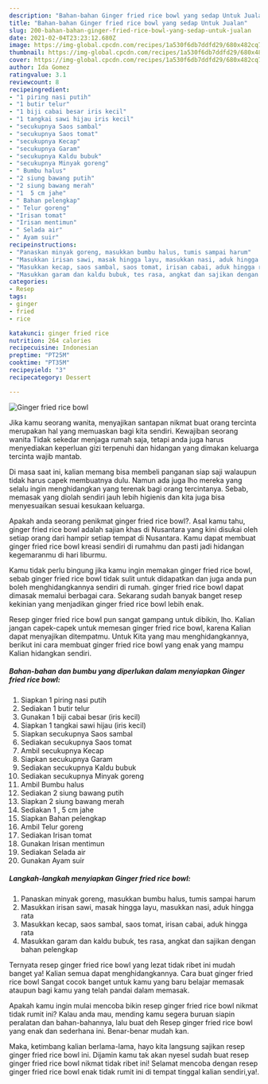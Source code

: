 ```yaml
---
description: "Bahan-bahan Ginger fried rice bowl yang sedap Untuk Jualan"
title: "Bahan-bahan Ginger fried rice bowl yang sedap Untuk Jualan"
slug: 200-bahan-bahan-ginger-fried-rice-bowl-yang-sedap-untuk-jualan
date: 2021-02-04T23:23:12.680Z
image: https://img-global.cpcdn.com/recipes/1a530f6db7ddfd29/680x482cq70/ginger-fried-rice-bowl-foto-resep-utama.jpg
thumbnail: https://img-global.cpcdn.com/recipes/1a530f6db7ddfd29/680x482cq70/ginger-fried-rice-bowl-foto-resep-utama.jpg
cover: https://img-global.cpcdn.com/recipes/1a530f6db7ddfd29/680x482cq70/ginger-fried-rice-bowl-foto-resep-utama.jpg
author: Ida Gomez
ratingvalue: 3.1
reviewcount: 8
recipeingredient:
- "1 piring nasi putih"
- "1 butir telur"
- "1 biji cabai besar iris kecil"
- "1 tangkai sawi hijau iris kecil"
- "secukupnya Saos sambal"
- "secukupnya Saos tomat"
- "secukupnya Kecap"
- "secukupnya Garam"
- "secukupnya Kaldu bubuk"
- "secukupnya Minyak goreng"
- " Bumbu halus"
- "2 siung bawang putih"
- "2 siung bawang merah"
- "1  5 cm jahe"
- " Bahan pelengkap"
- " Telur goreng"
- "Irisan tomat"
- "Irisan mentimun"
- " Selada air"
- " Ayam suir"
recipeinstructions:
- "Panaskan minyak goreng, masukkan bumbu halus, tumis sampai harum"
- "Masukkan irisan sawi, masak hingga layu, masukkan nasi, aduk hingga rata"
- "Masukkan kecap, saos sambal, saos tomat, irisan cabai, aduk hingga rata"
- "Masukkan garam dan kaldu bubuk, tes rasa, angkat dan sajikan dengan bahan pelengkap"
categories:
- Resep
tags:
- ginger
- fried
- rice

katakunci: ginger fried rice 
nutrition: 264 calories
recipecuisine: Indonesian
preptime: "PT25M"
cooktime: "PT35M"
recipeyield: "3"
recipecategory: Dessert

---
```



![Ginger fried rice bowl](https://img-global.cpcdn.com/recipes/1a530f6db7ddfd29/680x482cq70/ginger-fried-rice-bowl-foto-resep-utama.jpg)

Jika kamu seorang wanita, menyajikan santapan nikmat buat orang tercinta merupakan hal yang memuaskan bagi kita sendiri. Kewajiban seorang  wanita Tidak sekedar menjaga rumah saja, tetapi anda juga harus menyediakan keperluan gizi terpenuhi dan hidangan yang dimakan keluarga tercinta wajib mantab.

Di masa  saat ini, kalian memang bisa membeli panganan siap saji walaupun tidak harus capek membuatnya dulu. Namun ada juga lho mereka yang selalu ingin menghidangkan yang terenak bagi orang tercintanya. Sebab, memasak yang diolah sendiri jauh lebih higienis dan kita juga bisa menyesuaikan sesuai kesukaan keluarga. 



Apakah anda seorang penikmat ginger fried rice bowl?. Asal kamu tahu, ginger fried rice bowl adalah sajian khas di Nusantara yang kini disukai oleh setiap orang dari hampir setiap tempat di Nusantara. Kamu dapat membuat ginger fried rice bowl kreasi sendiri di rumahmu dan pasti jadi hidangan kegemaranmu di hari liburmu.

Kamu tidak perlu bingung jika kamu ingin memakan ginger fried rice bowl, sebab ginger fried rice bowl tidak sulit untuk didapatkan dan juga anda pun boleh menghidangkannya sendiri di rumah. ginger fried rice bowl dapat dimasak memalui berbagai cara. Sekarang sudah banyak banget resep kekinian yang menjadikan ginger fried rice bowl lebih enak.

Resep ginger fried rice bowl pun sangat gampang untuk dibikin, lho. Kalian jangan capek-capek untuk memesan ginger fried rice bowl, karena Kalian dapat menyajikan ditempatmu. Untuk Kita yang mau menghidangkannya, berikut ini cara membuat ginger fried rice bowl yang enak yang mampu Kalian hidangkan sendiri.

<!--inarticleads1-->

##### Bahan-bahan dan bumbu yang diperlukan dalam menyiapkan Ginger fried rice bowl:

1. Siapkan 1 piring nasi putih
1. Sediakan 1 butir telur
1. Gunakan 1 biji cabai besar (iris kecil)
1. Siapkan 1 tangkai sawi hijau (iris kecil)
1. Siapkan secukupnya Saos sambal
1. Sediakan secukupnya Saos tomat
1. Ambil secukupnya Kecap
1. Siapkan secukupnya Garam
1. Sediakan secukupnya Kaldu bubuk
1. Sediakan secukupnya Minyak goreng
1. Ambil  Bumbu halus
1. Sediakan 2 siung bawang putih
1. Siapkan 2 siung bawang merah
1. Sediakan 1 , 5 cm jahe
1. Siapkan  Bahan pelengkap
1. Ambil  Telur goreng
1. Sediakan Irisan tomat
1. Gunakan Irisan mentimun
1. Sediakan  Selada air
1. Gunakan  Ayam suir




<!--inarticleads2-->

##### Langkah-langkah menyiapkan Ginger fried rice bowl:

1. Panaskan minyak goreng, masukkan bumbu halus, tumis sampai harum
1. Masukkan irisan sawi, masak hingga layu, masukkan nasi, aduk hingga rata
1. Masukkan kecap, saos sambal, saos tomat, irisan cabai, aduk hingga rata
1. Masukkan garam dan kaldu bubuk, tes rasa, angkat dan sajikan dengan bahan pelengkap




Ternyata resep ginger fried rice bowl yang lezat tidak ribet ini mudah banget ya! Kalian semua dapat menghidangkannya. Cara buat ginger fried rice bowl Sangat cocok banget untuk kamu yang baru belajar memasak ataupun bagi kamu yang telah pandai dalam memasak.

Apakah kamu ingin mulai mencoba bikin resep ginger fried rice bowl nikmat tidak rumit ini? Kalau anda mau, mending kamu segera buruan siapin peralatan dan bahan-bahannya, lalu buat deh Resep ginger fried rice bowl yang enak dan sederhana ini. Benar-benar mudah kan. 

Maka, ketimbang kalian berlama-lama, hayo kita langsung sajikan resep ginger fried rice bowl ini. Dijamin kamu tak akan nyesel sudah buat resep ginger fried rice bowl nikmat tidak ribet ini! Selamat mencoba dengan resep ginger fried rice bowl enak tidak rumit ini di tempat tinggal kalian sendiri,ya!.

